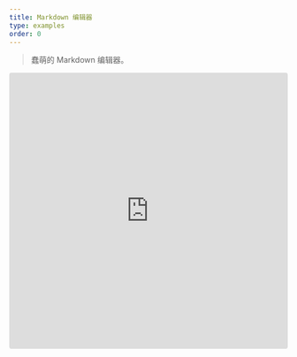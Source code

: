 ```yaml
---
title: Markdown 编辑器
type: examples
order: 0
---
```


> 蠢萌的 Markdown 编辑器。

<iframe src="https://codesandbox.io/embed/github/vuejs/v2.vuejs.org/tree/master/src/v2/examples/vue-20-markdown-editor?codemirror=1&hidedevtools=1&hidenavigation=1&theme=light" style="width:100%; height:500px; border:0; border-radius: 4px; overflow:hidden;" title="vue-20-template-compilation" allow="geolocation; microphone; camera; midi; vr; accelerometer; gyroscope; payment; ambient-light-sensor; encrypted-media; usb" sandbox="allow-modals allow-forms allow-popups allow-scripts allow-same-origin"></iframe>

